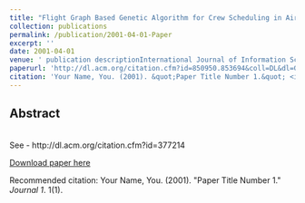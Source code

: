```yaml
---
title: "Flight Graph Based Genetic Algorithm for Crew Scheduling in Airlines"
collection: publications
permalink: /publication/2001-04-01-Paper
excerpt: ''
date: 2001-04-01
venue: ' publication descriptionInternational Journal of Information Sciences, Volume 133, Issues 3–4, April 2001, Pages 165–173'
paperurl: 'http://dl.acm.org/citation.cfm?id=850950.853694&coll=DL&dl=GUIDE&CFID=223265857&CFTOKEN=21067511'
citation: 'Your Name, You. (2001). &quot;Paper Title Number 1.&quot; <i>Journal 1</i>. 1(1).'
---
```


Abstract
-------- 

<br>
See 
- http://dl.acm.org/citation.cfm?id=377214
    
[Download paper here](http://dl.acm.org/citation.cfm?id=377214)

Recommended citation: Your Name, You. (2001). "Paper Title Number 1." <i>Journal 1</i>. 1(1).
